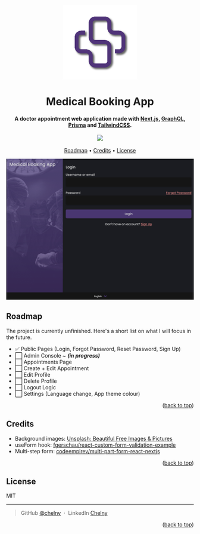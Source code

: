 <a name="readme-top"></a>

<div align="center">
  <img src="public/assets/images/icons/logo.png" alt="Medical Booking App" width="200">
  <br>
  <h1>Medical Booking App</h1>
</div>

<h4 align="center">A doctor appointment web application made with <a href="https://nextjs.org/" target="_blank">Next.js</a>, <a href="https://graphql.org/" target="_blank">GraphQL</a>, <a href="https://www.prisma.io/" target="_blank">Prisma</a> and <a href="https://tailwindcss.com/" target="_blank">TailwindCSS</a>.</h4>

<p align="center">
  <a href="https://www.paypal.me/ChelnyD">
    <img src="https://img.shields.io/badge/$-donate-ff69b4.svg?maxAge=2592000&amp;style=flat">
  </a>
</p>

<p align="center">
  <a href="#roadmap">Roadmap</a> •
  <a href="#credits">Credits</a> •
  <a href="#license">License</a>
</p>

![screenshot](public/assets/images/github/home-page-tablet.png)

## Roadmap

The project is currently unfinished. Here's a short list on what I will focus in the future.

- ✅ Public Pages (Login, Forgot Password, Reset Password, Sign Up)
- ⬜️ Admin Console ~ _**(in progress)**_
- ⬜️ Appointments Page
- ⬜️ Create + Edit Appointment
- ⬜️ Edit Profile
- ⬜️ Delete Profile
- ⬜️ Logout Logic
- ⬜️ Settings (Language change, App theme colour)

<p align="end">(<a href="#readme-top">back to top</a>)</p>

## Credits

- Background images: [Unsplash: Beautiful Free Images & Pictures](https://unsplash.com/)
- useForm hook: [fgerschau/react-custom-form-validation-example](https://github.com/fgerschau/react-custom-form-validation-example)
- Multi-step form: [codeempirev/multi-part-form-react-nextjs](https://github.com/codeempirev/multi-part-form-react-nextjs)

<p align="end">(<a href="#readme-top">back to top</a>)</p>

## License

MIT

---

> GitHub [@chelny](https://github.com/chelny) &nbsp;&middot;&nbsp;
> LinkedIn [Chelny](https://linkedin.com/in/chelny)

<p align="end">(<a href="#readme-top">back to top</a>)</p>

